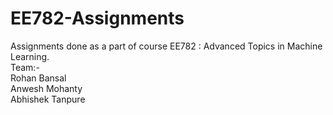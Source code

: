 # EE782-Assignments

Assignments done as a part of course EE782 : Advanced Topics in Machine Learning.   
Team:-  
Rohan Bansal  
Anwesh Mohanty  
Abhishek Tanpure  

